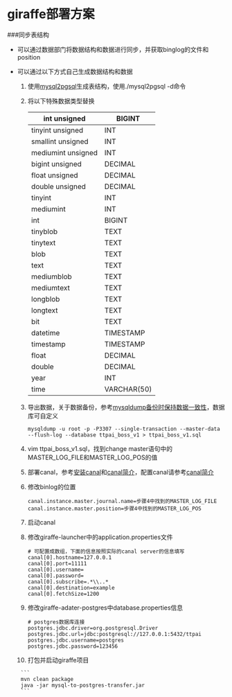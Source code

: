 # giraffe部署方案


###同步表结构

- 可以通过数据部门将数据结构和数据进行同步，并获取binglog的文件和position
- 可以通过以下方式自己生成数据结构和数据
    1. 使用[mysql2pgsql](https://hello-world-example.github.io/MySQL/#/rds_dbsync)生成表结构，使用./mysql2pgsql -d命令

    2. 将以下特殊数据类型替换

       | int unsigned       | BIGINT      |
       | ------------------ | ----------- |
       | tinyint unsigned   | INT         |
       | smallint unsigned  | INT         |
       | mediumint unsigned | INT         |
       | bigint unsigned    | DECIMAL     |
       | float unsigned     | DECIMAL     |
       | double unsigned    | DECIMAL     |
       | tinyint            | INT         |
       | mediumint          | INT         |
       | int                | BIGINT      |
       | tinyblob           | TEXT        |
       | tinytext           | TEXT        |
       | blob               | TEXT        |
       | text               | TEXT        |
       | mediumblob         | TEXT        |
       | mediumtext         | TEXT        |
       | longblob           | TEXT        |
       | longtext           | TEXT        |
       | bit                | TEXT        |
       | datetime           | TIMESTAMP   |
       | timestamp          | TIMESTAMP   |
       | float              | DECIMAL     |
       | double             | DECIMAL     |
       | year               | INT         |
       | time               | VARCHAR(50) |

    3. 导出数据，关于数据备份，参考[mysqldump备份时保持数据一致性](https://blog.csdn.net/anzhen0429/article/details/76096141)，数据库可自定义

       ```
       mysqldump -u root -p -P3307 --single-transaction --master-data --flush-log --database ttpai_boss_v1 > ttpai_boss_v1.sql 
       ```

    4. vim ttpai_boss_v1.sql，找到change master语句中的MASTER_LOG_FILE和MASTER_LOG_POS的值

    5. 部署canal，参考[安装canal](https://hello-world-example.github.io/MySQL/#/binlog/parse-binlog-by-canal)和[canal简介](https://hello-world-example.github.io/MySQL/#/canal/introduce)，配置canal请参考[canal简介](https://hello-world-example.github.io/MySQL/#/canal/introduce)

    6. 修改binlog的位置

       ```
       canal.instance.master.journal.name=步骤4中找到的MASTER_LOG_FILE
       canal.instance.master.position=步骤4中找到的MASTER_LOG_POS
       ```

    7. 启动canal

    8. 修改giraffe-launcher中的application.properties文件

       ```
       # 可配置成数组，下面的信息按照实际的canal server的信息填写
       canal[0].hostname=127.0.0.1
       canal[0].port=11111
       canal[0].username=
       canal[0].password=
       canal[0].subscribe=.*\\..*
       canal[0].destination=example
       canal[0].fetchSize=1200
       ```

    9. 修改giraffe-adater-postgres中database.properties信息

       ```
       # postgres数据库连接
       postgres.jdbc.driver=org.postgresql.Driver
       postgres.jdbc.url=jdbc:postgresql://127.0.0.1:5432/ttpai
       postgres.jdbc.username=postgres
       postgres.jdbc.password=123456
       ```

    10. 打包并启动giraffe项目

       ```
       mvn clean package
       java -jar mysql-to-postgres-transfer.jar
       ```
